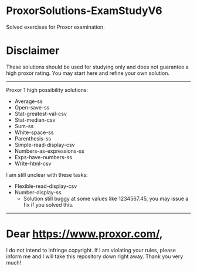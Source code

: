 # ProxorSolutions-ExamStudyV6
Solved exercises for Proxor examination.

# Disclaimer
These solutions should be used for studying only and does not guarantee a high proxor rating. You may start here and refine your own solution.

---

Proxor 1 high possibility solutions:
 - Average-ss
 - Open-save-ss
 - Stat-greatest-val-csv
 - Stat-median-csv
 - Sum-ss
 - White-space-ss
 - Parenthesis-ss
 - Simple-read-display-csv
 - Numbers-as-expressions-ss
 - Exps-have-numbers-ss
 - Write-html-csv
  
I am still unclear with these tasks:
 - Flexible-read-display-csv
 - Number-display-ss 
    - Solution still buggy at some values like 1234567.45, you may issue a fix if you solved this.

---

# Dear https://www.proxor.com/,
I do not intend to infringe copyright. If I am violating your rules, please inform me and I will take this repository down right away. Thank you very much!
